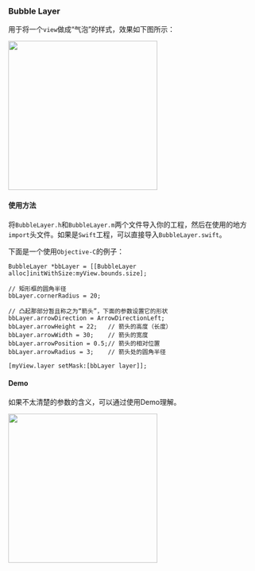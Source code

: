 ### Bubble Layer

用于将一个`view`做成“气泡”的样式，效果如下图所示：

<img src="https://i.imgur.com/ahemgD8.png" width="300"/>

#### 使用方法
将`BubbleLayer.h`和`BubbleLayer.m`两个文件导入你的工程，然后在使用的地方`import`头文件。如果是`Swift`工程，可以直接导入`BubbleLayer.swift`。

下面是一个使用`Objective-C`的例子：

```objc
BubbleLayer *bbLayer = [[BubbleLayer alloc]initWithSize:myView.bounds.size];

// 矩形框的圆角半径
bbLayer.cornerRadius = 20;

// 凸起那部分暂且称之为“箭头”，下面的参数设置它的形状
bbLayer.arrowDirection = ArrowDirectionLeft;
bbLayer.arrowHeight = 22;   // 箭头的高度（长度）
bbLayer.arrowWidth = 30;    // 箭头的宽度
bbLayer.arrowPosition = 0.5;// 箭头的相对位置
bbLayer.arrowRadius = 3;    // 箭头处的圆角半径

[myView.layer setMask:[bbLayer layer]];

```

#### Demo
如果不太清楚的参数的含义，可以通过使用Demo理解。

<img src="https://i.imgur.com/NgJgJ39.gif" width="300"/>



